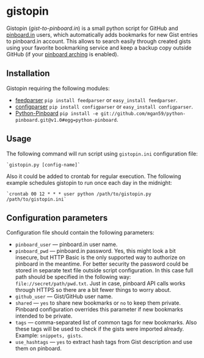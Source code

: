 # gistopin

Gistopin (_gist-to-pinboard.in_) is a small python script for GitHub and [pinboard.in](http://pinboard.in) users, which automatically adds bookmarks for new Gist entries to pinboard.in account. This allows to search easily through created gists using your favorite bookmarking service and keep a backup copy outside GitHub (if your [pinboard arching](http://pinboard.in/tour/#archive) is enabled).

## Installation

Gistopin requiring the following modules:

* [feedparser](http://code.google.com/p/feedparser/)
  `pip install feedparser` or `easy_install feedparser`.
* [configparser](http://docs.python.org/library/configparser.html)
  `pip install configparser` or `easy_install configparser`.
* [Python-Pinboard](https://github.com/mgan59/python-pinboard)
  `pip install -e git://github.com/mgan59/python-pinboard.git@v1.0#egg=python-pinboard`.

## Usage

The following command will run script using `gistopin.ini` configuration file:

	`gistopin.py [config-name]`

Also it could be added to crontab for regular execution. The following example schedules gistopin to run once each day in the midnight:

	`crontab 00 12 * * * user python /path/to/gistopin.py /path/to/gistopin.ini`


## Configuration parameters

Configuration file should contain the following parameters:

* `pinboard_user` — pinboard.in user name.
* `pinboard_pwd` — pinboard.in password. Yes, this might look a bit insecure, but HTTP Basic is the only supported way to authorize on pinboard in the meantime. For better security the password could be stored in separate text file outside script configuration. In this case full path should be specified in the following way: `file://secret/path/pwd.txt`. Just in case, pinboard API calls works through HTTPS so there are a bit fewer things to worry about.
* `github_user` — Gist/GitHub user name.
* `shared` — `yes` to share new bookmarks or `no` to keep them private. Pinboard configuration overrides this parameter if new bookmarks intended to be private.
* `tags` — comma-separated list of common tags for new bookmarks. Also these tags will be used to check if the gists were imported already. Example: `snippets, gists`.
* `use_hashtags` — `yes` to extract hash tags from Gist description and use them on pinboard.



